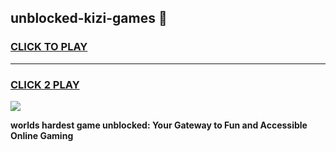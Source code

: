 
## unblocked-kizi-games 👋
<h3>
<a href="https://premium.freeplayer.one?title=unblocked-kizi-games&ref=14F">CLICK TO PLAY</a></h3>
<hr>

<h3>
<a href="https://premium.freeplayer.one?title=unblocked-kizi-games&ref=14F">CLICK 2 PLAY</a>
  
</h3>

<a href="https://premium.freeplayer.one?title=unblocked-kizi-games&ref=12F/"><img src="https://clearcache.store/games.png"></a>


**worlds hardest game unblocked: Your Gateway to Fun and Accessible Online Gaming**
